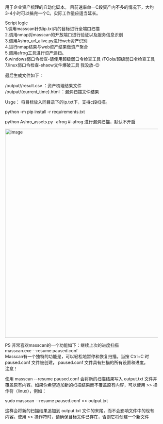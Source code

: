 用于企业资产梳理的自动化脚本。 目前速率单一C段资产内不多的情况下，大约3-4小时可以搞完一个C。实际工作量应适当延长。

Script logic<br>
  1.调用masscan针对ip.txt内的目标进行全端口扫描<br>
  2.调用nmap对masscan的开放端口进行验证以及服务信息识别<br>
  3.调用Ashro_url_alive.py进行web资产识别<br>
  4.进行nmap结果与web资产结果做资产聚合<br>
  5.调用afrog工具进行资产漏扫。<br>
  6.windows弱口令检查-请使用超级弱口令检查工具    /TOols/超级弱口令检查工具<br>
  7.linux弱口令检查-shaow文件爆破工具 我没放-😉

最后生成文件如下：

  /output//result.csv          ：资产梳理结果文件<br>
  /output/{current_time}.html  ：漏洞扫描文件结果<br>
  

Usge： 
  将目标放入同目录下的ip.txt下，支持c段扫描。

  python -m pip install -r requirements.txt
  
  python Ashro_assets.py  -afrog      #-afrog 进行漏洞扫描，默认不开启

  <img width="689" alt="image" src="https://github.com/Ashro-one/Ashro_assets/assets/49979071/9e246301-c8ff-4b6e-8439-f85f56cf3eac">















PS
非常喜欢masscan的一个功能如下：继续上次的进度扫描<br>
masscan.exe --resume paused.conf<br>
Masscan有一个独特的功能是，可以轻松地暂停和恢复扫描。当按 Ctrl+C 时 paused.conf 文件被创建， paused.conf 文件具有扫描的所有设置和进度。<br>
注意！

使用 masscan --resume paused.conf 会将新的扫描结果写入 output.txt 文件并覆盖原有内容。如果你希望追加新的扫描结果而不覆盖原有内容，可以使用 >> 操作符（linux），例如：

sudo masscan --resume paused.conf >> output.txt

这样会将新的扫描结果追加到 output.txt 文件的末尾，而不会影响文件中的现有内容。使用 >> 操作符时，请确保目标文件已存在，否则它将创建一个新文件

